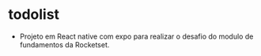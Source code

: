 # todolist
* Projeto em React native com expo para realizar o desafio do modulo de fundamentos da Rocketset.

